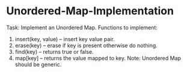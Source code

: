 # Unordered-Map-Implementation
Task: Implement an Unordered Map.
Functions to implement:
1. insert(key, value) – insert key value pair.
2. erase(key) – erase if key is present otherwise do nothing.
3. find(key) – returns true or false.
4. map[key] – returns the value mapped to key.
Note: Unordered Map should be generic.

